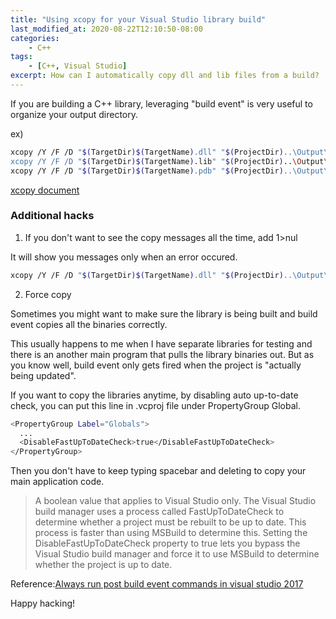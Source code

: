 ```yaml
---
title: "Using xcopy for your Visual Studio library build"
last_modified_at: 2020-08-22T12:10:50-08:00
categories:
    - C++
tags:
    - [C++, Visual Studio]
excerpt: How can I automatically copy dll and lib files from a build?
---
```


If you are building a C++ library, leveraging "build event" is very useful to organize your output directory. 

ex)

```bash
xcopy /Y /F /D "$(TargetDir)$(TargetName).dll" "$(ProjectDir)..\Output\bin\$(PlatformTarget)\$(Configuration)\"
xcopy /Y /F /D "$(TargetDir)$(TargetName).lib" "$(ProjectDir)..\Output\lib\$(PlatformTarget)\$(Configuration)\"
xcopy /Y /F /D "$(TargetDir)$(TargetName).pdb" "$(ProjectDir)..\Output\pdb\$(PlatformTarget)\$(Configuration)\"
```

[xcopy document](https://docs.microsoft.com/en-us/windows-server/administration/windows-commands/xcopy)


### Additional hacks

1. If you don't want to see the copy messages all the time, add 1>nul

It will show you messages only when an error occured.

```bash
xcopy /Y /F /D "$(TargetDir)$(TargetName).dll" "$(ProjectDir)..\Output\bin\$(PlatformTarget)\$(Configuration)\" 1>nul
```

2. Force copy

Sometimes you might want to make sure the library is being built and build event copies all the binaries correctly.

This usually happens to me when I have separate libraries for testing and there is an another main program that pulls the library binaries out.
But as you know well, build event only gets fired when the project is "actually being updated". 

If you want to copy the libraries anytime, by disabling auto up-to-date check, you can put this line in .vcproj file under PropertyGroup Global.

```bash
<PropertyGroup Label="Globals">
  ...
  <DisableFastUpToDateCheck>true</DisableFastUpToDateCheck>
</PropertyGroup>
```

 Then you don't have to keep typing spacebar and deleting to copy your main application code.

> A boolean value that applies to Visual Studio only. The Visual Studio build manager uses a process called FastUpToDateCheck to determine whether a project must be rebuilt to be up to date. This process is faster than using MSBuild to determine this. Setting the DisableFastUpToDateCheck property to true lets you bypass the Visual Studio build manager and force it to use MSBuild to determine whether the project is up to date.


Reference:[Always run post build event commands in visual studio 2017](https://stackoverflow.com/questions/51228443/always-run-post-build-event-commands-in-visual-studio-2017/51230663)

Happy hacking!
